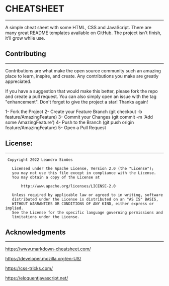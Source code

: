 # CHEATSHEET #
-----------------------------------------------------------------------------------------------------------------------

A simple cheat sheet with some HTML, CSS and JavaScript. 
There are many great README templates available on GitHub. 
The project isn't finish, it'll grow while use.

## Contributing ##
-------------------------------------------------------------------------------------------------------------------------

Contributions are what make the open source community such an amazing place to learn, inspire, and create. Any contributions you make are greatly appreciated.

If you have a suggestion that would make this better, please fork the repo and create a pull request. You can also simply open an issue with the tag "enhancement". Don't forget to give the project a star! Thanks again!

1- Fork the Project
2- Create your Feature Branch (git checkout -b feature/AmazingFeature)
3- Commit your Changes (git commit -m 'Add some AmazingFeature')
4- Push to the Branch (git push origin feature/AmazingFeature)
5- Open a Pull Request

## License: ##
-------------------------------------------------------------------------------------------------------------------------
```
 Copyright 2022 Leandro Simões

   Licensed under the Apache License, Version 2.0 (the "License");
   you may not use this file except in compliance with the License.
   You may obtain a copy of the License at

       http://www.apache.org/licenses/LICENSE-2.0

   Unless required by applicable law or agreed to in writing, software
   distributed under the License is distributed on an "AS IS" BASIS,
   WITHOUT WARRANTIES OR CONDITIONS OF ANY KIND, either express or implied.
   See the License for the specific language governing permissions and
   limitations under the License.
```

## Acknowledgments ##
---------------------------------------------------------------------------------------------------------------------------

https://www.markdown-cheatsheet.com/

https://developer.mozilla.org/en-US/

https://css-tricks.com/

https://eloquentjavascript.net/

